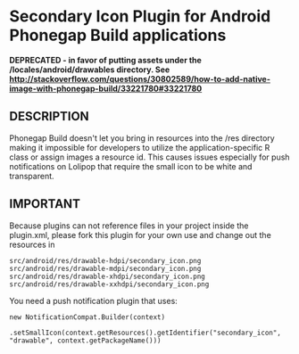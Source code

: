 # Secondary Icon Plugin for Android Phonegap Build applications

**DEPRECATED - in favor of putting assets under the /locales/android/drawables directory. See http://stackoverflow.com/questions/30802589/how-to-add-native-image-with-phonegap-build/33221780#33221780**

## DESCRIPTION
Phonegap Build doesn't let you bring in resources into the /res directory making it impossible for developers to utilize the application-specific R class or assign images a resource id. This causes issues especially for push notifications on Lolipop that require the small icon to be white and transparent.

## IMPORTANT
Because plugins can not reference files in your project inside the plugin.xml, please fork this plugin for your own use and change out the resources in
```
src/android/res/drawable-hdpi/secondary_icon.png
src/android/res/drawable-mdpi/secondary_icon.png
src/android/res/drawable-xhdpi/secondary_icon.png
src/android/res/drawable-xxhdpi/secondary_icon.png
```

You need a push notification plugin that uses:
```
new NotificationCompat.Builder(context)
        .setSmallIcon(context.getResources().getIdentifier("secondary_icon", "drawable", context.getPackageName()))
```
